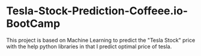 # Tesla-Stock-Prediction-Coffeee.io-BootCamp
This project is based on Machine Learning  to predict the  "Tesla Stock" price with the help python libraries in that I predict optimal price of tesla.

